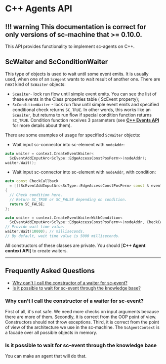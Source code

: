 # **C++ Agents API**

!!! warning
    This documentation is correct for only versions of sc-machine that >= 0.10.0.
--- 

This API provides functionality to implement sc-agents on C++.

## **ScWaiter** and **ScConditionWaiter**

This type of objects is used to wait until some event emits. It is usually used, when one of an `ScAgent` wants to wait 
result of another one. There are next kind of `ScWaiter` objects:

* `ScWaiter`- lock run flow until simple event emits. You can see the list of these events in the Class properties table (
  ScEvent property);
* `ScConditionWaiter` - lock run flow until simple event emits and specified conditional check returns `SC_TRUE`. In other
  words, this works like an `ScWaiter`, but returns to run flow if special condition function returns `SC_TRUE`. Condition
  function receives 3 parameters (see [**C++ Events API**](events.md) for more details about them).

There are some examples of usage for specified `ScWaiter` objects:

* Wait input sc-connector into sc-element with `nodeAddr`:

```cpp
auto waiter = context.CreateEventWaiter<
  ScEventAddInputArc<ScType::EdgeAccessConstPosPerm>>(nodeAddr);
waiter.Wait();
```

* Wait input sc-connector into sc-element with `nodeAddr`, with condition:

```cpp
auto const CheckCallback 
  = [](ScEventAddInputArc<ScType::EdgeAccessConstPosPerm> const & event)
{
  // Check condition here.
  // Return SC_TRUE or SC_FALSE depending on condition.
  return SC_FALSE;
};

auto waiter = context.CreateEventWaiterWithCondition<
  ScEventAddInputArc<ScType::EdgeAccessConstPosPerm>>(nodeAddr, CheckCallback);
// Provide wait time value.
waiter.Wait(10000); // milliseconds.
// By default, wait time value is 5000 milliseconds.
```

All constructors of these classes are private. You should [**C++ Agent context API**] to create waiters.

--- 

## **Frequently Asked Questions**

<!-- no toc -->
- [Why can't I call the constructor of a waiter for sc-event?](#why-cant-i-call-the-constructor-of-a-waiter-for-sc-event)
- [Is it possible to wait for sc-event through the knowledge base?](#is-it-possible-to-wait-for-sc-event-through-the-knowledge-base)

### **Why can't I call the constructor of a waiter for sc-event?**

First of all, it's not safe. We need more checks on input arguments because there are more of them. Secondly, it is correct from the OOP point of view. Constructors should not throw exceptions. Third, it is correct from the point of view of the architecture we use in the sc-machine. The `ScAgentContext` is a facade over all possible objects in memory. 

### **Is it possible to wait for sc-event through the knowledge base**

You can make an agent that will do that.
